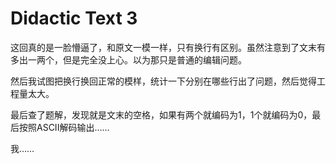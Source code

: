 # Didactic Text 3

这回真的是一脸懵逼了，和原文一模一样，只有换行有区别。虽然注意到了文末有多出一两个，但是完全没上心。以为那只是普通的编辑问题。

然后我试图把换行换回正常的模样，统计一下分别在哪些行出了问题，然后觉得工程量太大。

最后查了题解，发现就是文末的空格，如果有两个就编码为1，1个就编码为0，最后按照ASCII解码输出……

我……

